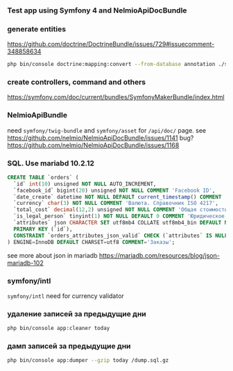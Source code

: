 ### Test app using Symfony 4 and NelmioApiDocBundle


### generate entities
https://github.com/doctrine/DoctrineBundle/issues/729#issuecomment-348858634
```bash
php bin/console doctrine:mapping:convert --from-database annotation ./src/Entity
```


### create controllers, command and others
https://symfony.com/doc/current/bundles/SymfonyMakerBundle/index.html


### NelmioApiBundle
need `symfony/twig-bundle` and `symfony/asset` for `/api/doc/` page. see https://github.com/nelmio/NelmioApiDocBundle/issues/1141
bug? https://github.com/nelmio/NelmioApiDocBundle/issues/1168


### SQL. Use mariabd 10.2.12
```sql
CREATE TABLE `orders` (
  `id` int(10) unsigned NOT NULL AUTO_INCREMENT,
  `facebook_id` bigint(20) unsigned NOT NULL COMMENT 'Facebook ID',
  `date_create` datetime NOT NULL DEFAULT current_timestamp() COMMENT 'Дата создания записи',
  `currency` char(3) NOT NULL COMMENT 'Валюта. Справочник ISO 4217',
  `total_cost` decimal(12,2) unsigned NOT NULL COMMENT 'Общая стоимость заказа',
  `is_legal_person` tinyint(1) NOT NULL DEFAULT 0 COMMENT 'Юридическое лицо',
  `attributes` json CHARACTER SET utf8mb4 COLLATE utf8mb4_bin DEFAULT NULL COMMENT 'Произвольные атрибуты в JSON',
  PRIMARY KEY (`id`),
  CONSTRAINT `orders_attributes_json_valid` CHECK (`attributes` IS NULL OR json_valid(`attributes`))
) ENGINE=InnoDB DEFAULT CHARSET=utf8 COMMENT='Заказы';
```
see more about json in mariadb https://mariadb.com/resources/blog/json-mariadb-102


### symfony/intl
`symfony/intl` need for currency validator


### удаление записей за предыдущие дни
```bash
php bin/console app:cleaner today
```

### дамп записей за предыдущие дни
```bash
php bin/console app:dumper --gzip today /dump.sql.gz
```
